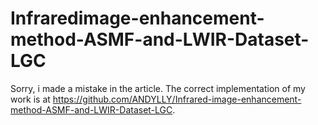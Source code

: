 # Infraredimage-enhancement-method-ASMF-and-LWIR-Dataset-LGC
Sorry, i made a mistake in the article. The correct implementation of my work is at https://github.com/ANDYLLY/Infrared-image-enhancement-method-ASMF-and-LWIR-Dataset-LGC.
